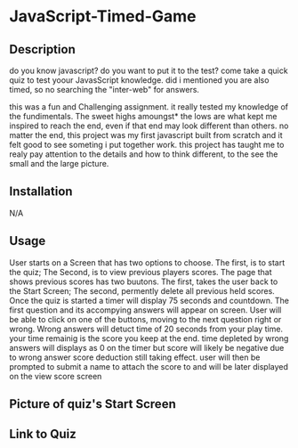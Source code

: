 # JavaScript-Timed-Game

## Description

do you know javascript? do you want to put it to the test? come take a quick quiz to test yoour JavasScript knowledge.
did i mentioned you are also timed, so no searching the "inter-web" for answers.

this was a fun and Challenging assignment. it really tested my knowledge of the fundimentals. The sweet highs amoungst* 
the lows are what kept me inspired to reach the end, even if that end may look different than others. no matter the end,
this project was my first javascript built from scratch and it felt good to see someting i put together work. this project
has taught me to realy pay attention to the details and how to think different, to the see the small and the large picture.

## Installation

N/A

## Usage

User starts on a Screen that has two options to choose. The first, is to start the quiz; The Second, is to view previous players scores. The page that shows previous scores has two buutons. The first, takes the user back to the Start Screen; The second, permently delete all previous held scores. Once the quiz is started a timer will display 75 seconds and countdown. The first question and its accompying answers will appear on screen. User will be able to click on one of the buttons, moving to the next question right or wrong. Wrong answers will detuct time of 20 seconds from your play time. your time remainig is the score you keep at the end. time depleted by wrong answers will displays as 0 on the timer but score will likely be negative due to wrong answer score deduction still taking effect. user will then be prompted to submit a name to attach the score to and will be later displayed on the view score screen 

## Picture of quiz's Start Screen


## Link to Quiz



